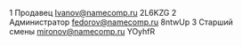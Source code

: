 
1 Продавец Ivanov@namecomp.ru 2L6KZG 2 Администратор fedorov@namecomp.ru 8ntwUp 3 Старший смены mironov@namecomp.ru YOyhfR
